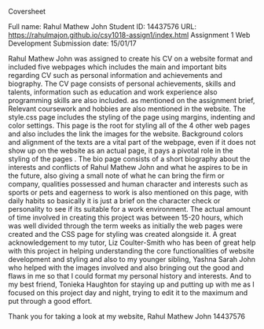 Coversheet

Full name: Rahul Mathew John
Student ID: 14437576
URL: https://rahulmajon.github.io/csy1018-assign1/index.html
Assignment 1 Web Development
Submission date: 15/01/17

Rahul Mathew John was assigned to create his CV on a website format and included five webpages which includes the main and important bits regarding CV such as personal information and achievements and biography.
The CV page consists of personal achievements, skills and talents, information such as education and work experience also programming skills are also included. as mentioned on the assignment brief, Relevant coursework and hobbies are also mentioned in the website.
The style.css page includes the styling of the page using margins, indenting and color settings. This page is the root for styling all of the 4 other web pages and also includes the link the images  for the website. Background colors and alignment of the texts are a vital part of the webpage, even if it does not show up on the website as an actual page, it pays a pivotal role in the styling of the pages .
The bio page consists of a short biography about the interests and conflicts of Rahul Mathew John and what he aspires to be in the future, also giving a small note of what he can bring the firm or company, qualities possessed and human character and interests such as sports or pets and eagerness to work is also mentioned on this page, with daily habits so basically it is just a brief on the character check or personality to see if its suitable for a work environment.
The actual amount of time involved in creating this project was between 15-20 hours, which was well divided through the term weeks as initially the web pages were created and the CSS page for styling was created alongside it.
A great acknowledgement to my tutor, Liz Coulter-Smith who has been of great help with this project in helping understanding the core functionalities of website development and styling and also to my younger sibling, Yashna Sarah John who helped with the images involved and also bringing out the good and flaws in me so that I could format my personal history and interests. And to my best friend, Tonieka Haughton for staying up and putting up with me as I focused on this project day and night, trying to edit it to the maximum and put through a good effort.



Thank you for taking a look at my website,
Rahul Mathew John
14437576

